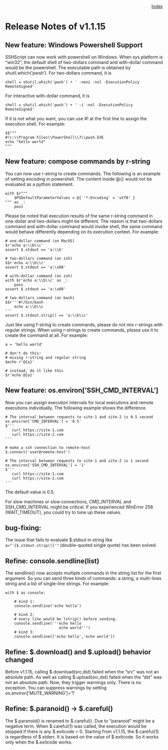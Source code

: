 <div style="text-align:right"><a href="./index">Index</a></div>

# Release Notes of v1.1.15


## New feature: Windows Powershell Support

SSHScript can now work with powershell on Windows. When sys.platform is “win32”, the default shell of two-dollars command and with-dollar command would be the powershell. The executable path is obtained by shutil.which(’pwsh’). For two-dollars command, it is 

```
shell = shutil.which('pwsh') + ' -noni -nol -ExecutionPolicy RemoteSigned'
```

For interactive with-dollar command, it is

```
shell = shutil.which('pwsh') + ' -i -nol -ExecutionPolicy RemoteSigned'
```

If it is not what you want, you can use #! at the first line to assign the execution shell. For example:

```
$$"""
#!c:\\Program Files\\PowerShell\\7\\pwsh.EXE
echo "hello world"
"""

```

## New feature: compose commands by r-string

You can now use r-string to create commands. The following is an example of setting encoding in powershell. The content inside @{} would not be evaluated as a python statement.

```
with $r"""
    $PSDefaultParameterValues = @{ '*:Encoding' = 'utf8' }
""" as _:
    pass
```

Please be noted that  execution results of  the same r-string command in one-dollar and two-dollars might be different. The reason is that two-dollars command and with-dollar command would invoke shell, the same command would behave differently depending on its execution context. For example:

```
# one-dollar command (on MacOS)
$r'echo a:\\b\\c'
assert $.stdout == 'a:\\b'

# two-dollars command (on zsh)
$$r'echo a:\\b\\c'
assert $.stdout == 'a:\x08'

# with-dollar command (on zsh)
with $r'echo a:\\b\\c' as _:
    pass
assert $.stdout == 'a:\x08'

# two-dollars command (on bash)
$$r'''#!/bin/bash
    echo a:\\b\\c
'''
assert $.stdout.strip() == 'a:\\b\\c'

```

Just like using f-string to create commands, please do not mix r-strings with regular strings. When using r-strings to create commands, please use it to create the command at all. For example:

```
a = 'hello world'

# don't do this:
# mixing r-string and regular string 
$echo r'@{a}'

# instead, do it like this
$r'echo @{a}'
```

## New feature: os.environ[’SSH_CMD_INTERVAL’]

Now you can assign execution intervals for local executions and remote executions individually. The following example shows the difference.

```
# The interval between requests to site-1 and site-2 is 0.5 second
os.environ['CMD_INTERVAL'] = '0.5'
$'''
   curl https://site-1.com
   curl https://site-2.com
'''

# make a ssh connection to remote-host
$.connect('user@remote-host')

# The interval between requests to site-1 and site-2 is 1 second
os.environ['SSH_CMD_INTERVAL'] = '1'
$'''
   curl https://site-1.com
   curl https://site-2.com
'''
```

The default value is 0.5. 

For slow machines or slow connections, CMD_INTERVAL and SSH_CMD_INTERVAL might be critical. If you experienced WinError 258 (WAIT_TIMEOUT), you could try to tune up these values.

## bug-fixing:

The issue that fails to evaluate $.stdout in string like `a="'{$.stdout.strip()}'"` (double-quoted single quote) has been solved.

## Refine: console.sendline(list)

The sendline() now accepts multiple commands in the string list for the first argument. So you can send three kinds of commands: a string, a multi-lines string and a list of single-line strings. For example:

```
with $ as console:
    
    # kind 1:
    console.sendline('echo hello')
    
    # kind 2:
    # every line would be lstrip() before sending.
    console.sendline('''echo hello
                        echo world''')
    # kind 3:
    console.sendline(['echo hello','echo world'])

```

## Refine: \$\.download() and \$\.upload() behavior changed

Before v1.1.15, calling \$.download(src,dst) failed when the “src” was not an absolute path. As well as calling \$.upload(src,dst) failed when the “dst” was not an absolute path. Now, they trigger warnings only. There is no exception. You can suppress warnings by setting os.environ[’MUTE_WARNING’]=’1’

## Refine: \$\.paranoid() → \$\.careful()

The \$.paranoid() is renamed to \$.careful(). Due to “paranoid” might be a negative term. When $.careful(1) was called, the execution would be stopped if there is any \$.exitcode > 0. Starting from v1.1.15, the $.careful(1) is regardless of $.stderr. It is based on the value of \$.exitcode. So it works only when the \$.exitcode works.
